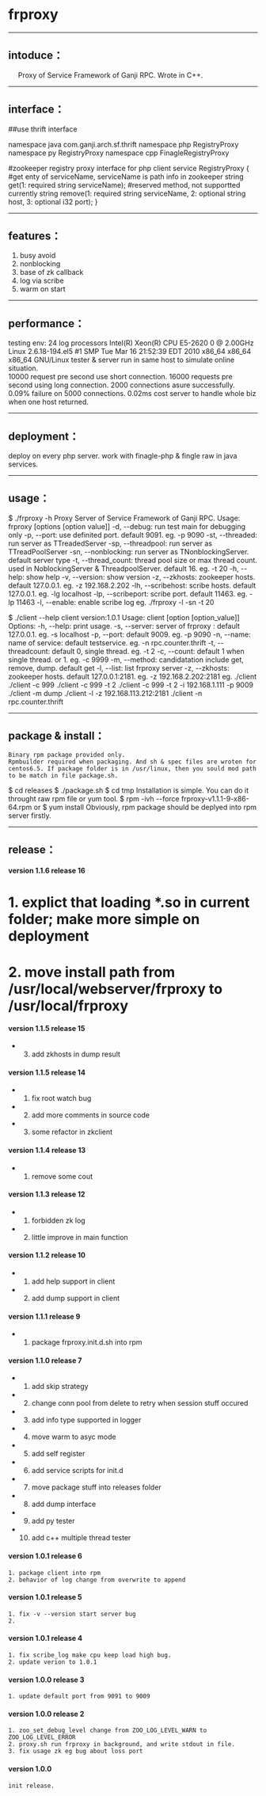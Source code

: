 frproxy
==========================
----------------
intoduce：
----------------
&nbsp;&nbsp;&nbsp;&nbsp;
Proxy of Service Framework of Ganji RPC. Wrote in C++.

----------------
interface：
----------------
##use thrift interface

namespace java com.ganji.arch.sf.thrift
namespace php RegistryProxy
namespace py RegistryProxy
namespace cpp FinagleRegistryProxy

 #zookeeper registry proxy interface for php client
service RegistryProxy {
	#get enty of serviceName, serviceName is path info in zookeeper
	string get(1: required string serviceName);
	#reserved method, not supportted currently
	string remove(1: required string serviceName, 2: optional string host, 3: optional i32 port);
}


----------------
features：
----------------
1. busy avoid
2. nonblocking
3. base of zk callback
4. log via scribe
5. warm on start 

----------------
performance：
----------------
testing env:
	24 log processors Intel(R) Xeon(R) CPU E5-2620 0 @ 2.00GHz
	Linux 2.6.18-194.el5 #1 SMP Tue Mar 16 21:52:39 EDT 2010 x86_64 x86_64 x86_64 GNU/Linux
	tester & server run in same host to simulate online situation.		
10000 request pre second use short connection. 
16000 requests pre second using long connection.
2000 connections asure successfully. 
0.09% failure on 5000 connections.
0.02ms cost server to handle whole biz when one host returned.
	

----------------
deployment：
----------------
deploy on every php server. work with finagle-php & fingle raw in java services.


----------------
usage：
----------------
$ ./frproxy -h
Proxy Server of Service Framework of Ganji RPC.
Usage: frproxy [options [option value]]
	-d,  --debug:		run test main for debugging only
	-p,  --port:		use definited port. default 9091. eg. -p 9090
	-st, --threaded:	run server as TTreadedServer
	-sp, --threadpool:	run server as TTreadPoolServer
	-sn, --nonblocking:	run server as TNonblockingServer. default server type
	-t,  --thread_count:	thread pool size or max thread count. used in NoblockingServer & ThreadpoolServer. default 16. eg. -t 20
	-h,  --help:		show help
	-v,  --version:		show version
	-z,  --zkhosts:		zookeeper hosts. default 127.0.0.1. eg. -z 192.168.2.202
	-lh, --scribehost:		scribe hosts. default 127.0.0.1. eg. -lg localhost
	-lp, --scribeport:		scribe port. default 11463. eg. -lp 11463
	-l,  --enable:		enable scribe log
eg. ./frproxy -l -sn -t 20

$ ./client --help
client version:1.0.1
Usage: client [option [option_value]]
Options:
	-h, --help:			print usage. 
	-s, --server:		server of frproxy :	default 127.0.0.1. eg. -s localhost
	-p, --port:			default 9009. eg. -p 9090
	-n, --name:			name of service:	default testservice. eg. -n rpc.counter.thrift
	-t, --threadcount:	default 0, single thread. eg. -t 2
	-c, --count:		default 1 when single thread. or 1. eg. -c 9999
	-m, --method:		candidatation include get, remove, dump. default get
	-l, --list:	list 	frproxy server
	-z,  --zkhosts:		zookeeper hosts. default 127.0.0.1:2181. eg. -z 192.168.2.202:2181
eg. 
	./client 
	./client -c 999
	./client -c 999 -t 2
	./client -c 999 -t 2 -i 192.168.1.111 -p 9009
	./client -m dump
	./client -l -z 192.168.113.212:2181
	./client -n rpc.counter.thrift

----------------
package & install：
----------------
	Binary rpm package provided only.
	Rpmbuilder required when packaging. And sh & spec files are wroten for centos6.5. If package folder is in /usr/linux, then you sould mod path to be match in file package.sh.
$ cd releases
$ ./package.sh
$ cd tmp
	Installation is simple. You can do it throught raw rpm file or yum tool.
$ rpm -ivh --force frproxy-v1.1.1-9-x86-64.rpm
	or 
$ yum install
	Obviously, rpm package should be deplyed into rpm server firstly.
	 
----------------
release：
----------------
#### version 1.1.6 release 16
#   1. explict that loading *.so in current folder; make more simple on deployment
#   2. move install path from /usr/local/webserver/frproxy to /usr/local/frproxy

#### version 1.1.5 release 15
*   3. add zkhosts in dump result
	
#### version 1.1.5 release 14
*   1. fix root watch bug
*   2. add more comments in source code
*   3. some refactor in zkclient

#### version 1.1.4 release 13
*   1. remove some cout
	
#### version 1.1.3 release 12
*   1. forbidden zk log
*	2. little improve in main function

#### version 1.1.2 release 10
*   1. add help support in client
*	2. add dump support in client

#### version 1.1.1 release 9
*   1. package frproxy.init.d.sh into rpm
#### version 1.1.0 release 7
*    1. add skip strategy
*    2. change conn pool from delete to retry when session stuff occured
*    3. add info type supported in logger
*    4. move warm to asyc mode
*    5. add self register
*    6. add service scripts for init.d
*    7. move package stuff into releases folder
*    8. add dump interface
*    9. add py tester
*    10. add c++ multiple thread tester
    
#### version 1.0.1 release 6
    1. package client into rpm 
    2. behavior of log change from overwrite to append
#### version 1.0.1 release 5
    1. fix -v --version start server bug
    2. 
#### version 1.0.1 release 4
    1. fix scribe_log make cpu keep load high bug.
    2. update verion to 1.0.1 

#### version 1.0.0 release 3
    1. update default port from 9091 to 9009
#### version 1.0.0 release 2
    1. zoo_set_debug_level change from ZOO_LOG_LEVEL_WARN to ZOO_LOG_LEVEL_ERROR
    2. proxy.sh run frproxy in background, and write stdout in file.
    3. fix usage zk eg bug about loss port
#### version 1.0.0
    init release.
